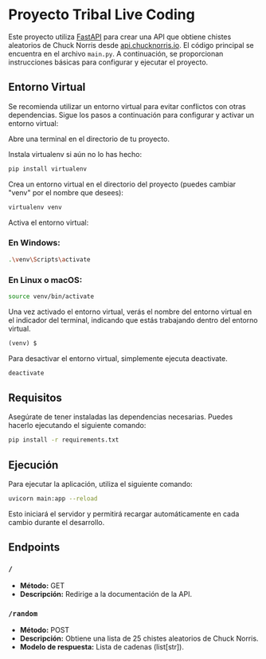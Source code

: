 # Proyecto Tribal Live Coding 

Este proyecto utiliza [FastAPI](https://fastapi.tiangolo.com/) para crear una API que obtiene chistes aleatorios de Chuck Norris desde [api.chucknorris.io](https://api.chucknorris.io/jokes/random/). El código principal se encuentra en el archivo `main.py`. A continuación, se proporcionan instrucciones básicas para configurar y ejecutar el proyecto.

## Entorno Virtual
Se recomienda utilizar un entorno virtual para evitar conflictos con otras dependencias. Sigue los pasos a continuación para configurar y activar un entorno virtual:

Abre una terminal en el directorio de tu proyecto.

Instala virtualenv si aún no lo has hecho:

```bash
pip install virtualenv
```
Crea un entorno virtual en el directorio del proyecto (puedes cambiar "venv" por el nombre que desees):

```bash
virtualenv venv
```

Activa el entorno virtual:
### En Windows:

```bash
.\venv\Scripts\activate
```

### En Linux o macOS:

```bash
source venv/bin/activate
```

Una vez activado el entorno virtual, verás el nombre del entorno virtual en el indicador del terminal, indicando que estás trabajando dentro del entorno virtual.

```ruby
(venv) $
```

Para desactivar el entorno virtual, simplemente ejecuta deactivate.

```bash
deactivate
```

## Requisitos

Asegúrate de tener instaladas las dependencias necesarias. Puedes hacerlo ejecutando el siguiente comando:

```bash
pip install -r requirements.txt
```

## Ejecución

Para ejecutar la aplicación, utiliza el siguiente comando:

```bash
uvicorn main:app --reload
```

Esto iniciará el servidor y permitirá recargar automáticamente en cada cambio durante el desarrollo.

## Endpoints

### `/`

- **Método:** GET
- **Descripción:** Redirige a la documentación de la API.

### `/random`

- **Método:** POST
- **Descripción:** Obtiene una lista de 25 chistes aleatorios de Chuck Norris.
- **Modelo de respuesta:** Lista de cadenas (list[str]).

